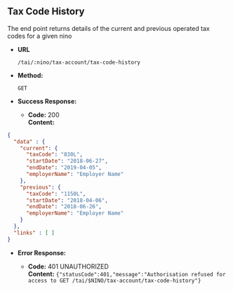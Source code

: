 Tax Code History
-------------------
  The end point returns details of the current and previous operated tax codes for a given nino

* **URL**

  `/tai/:nino/tax-account/tax-code-history`

* **Method:**

  `GET`

* **Success Response:**

  * **Code:** 200 <br />
    **Content:**

```json
{
  "data" : {
    "current": {
      "taxCode": "830L",
      "startDate": "2018-06-27",
      "endDate": "2019-04-05",
      "employerName": "Employer Name"
    },
    "previous": {
      "taxCode": "1150L",
      "startDate": "2018-04-06",
      "endDate": "2018-06-26",
      "employerName": "Employer Name"
    }
  },
  "links" : [ ]
}
```

* **Error Response:**

  * **Code:** 401 UNAUTHORIZED <br />
    **Content:** `{"statusCode":401,"message":"Authorisation refused for access to GET /tai/$NINO/tax-account/tax-code-history"}`